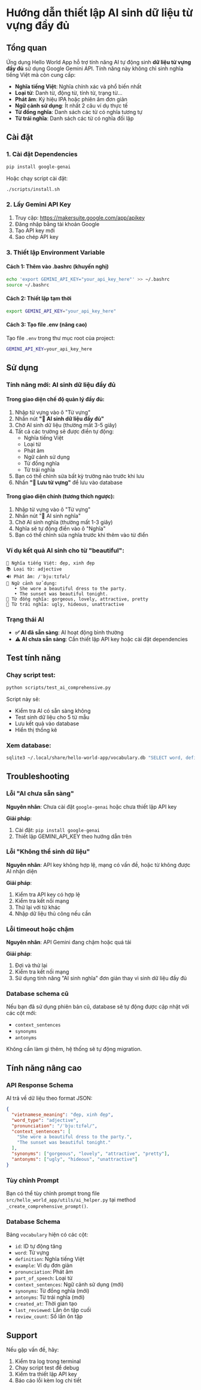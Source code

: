 # Hướng dẫn thiết lập AI sinh dữ liệu từ vựng đầy đủ

## Tổng quan

Ứng dụng Hello World App hỗ trợ tính năng AI tự động sinh **dữ liệu từ vựng đầy đủ** sử dụng Google Gemini API. Tính năng này không chỉ sinh nghĩa tiếng Việt mà còn cung cấp:

- **Nghĩa tiếng Việt**: Nghĩa chính xác và phổ biến nhất
- **Loại từ**: Danh từ, động từ, tính từ, trạng từ...
- **Phát âm**: Ký hiệu IPA hoặc phiên âm đơn giản
- **Ngữ cảnh sử dụng**: Ít nhất 2 câu ví dụ thực tế
- **Từ đồng nghĩa**: Danh sách các từ có nghĩa tương tự
- **Từ trái nghĩa**: Danh sách các từ có nghĩa đối lập

## Cài đặt

### 1. Cài đặt Dependencies

```bash
pip install google-genai
```

Hoặc chạy script cài đặt:

```bash
./scripts/install.sh
```

### 2. Lấy Gemini API Key

1. Truy cập: https://makersuite.google.com/app/apikey
2. Đăng nhập bằng tài khoản Google
3. Tạo API key mới
4. Sao chép API key

### 3. Thiết lập Environment Variable

#### Cách 1: Thêm vào .bashrc (khuyến nghị)

```bash
echo 'export GEMINI_API_KEY="your_api_key_here"' >> ~/.bashrc
source ~/.bashrc
```

#### Cách 2: Thiết lập tạm thời

```bash
export GEMINI_API_KEY="your_api_key_here"
```

#### Cách 3: Tạo file .env (nâng cao)

Tạo file `.env` trong thư mục root của project:

```bash
GEMINI_API_KEY=your_api_key_here
```

## Sử dụng

### Tính năng mới: AI sinh dữ liệu đầy đủ

#### Trong giao diện chế độ quản lý đầy đủ:

1. Nhập từ vựng vào ô "Từ vựng"
2. Nhấn nút **"🤖 AI sinh dữ liệu đầy đủ"**
3. Chờ AI sinh dữ liệu (thường mất 3-5 giây)
4. Tất cả các trường sẽ được điền tự động:
   - Nghĩa tiếng Việt
   - Loại từ
   - Phát âm
   - Ngữ cảnh sử dụng
   - Từ đồng nghĩa
   - Từ trái nghĩa
5. Bạn có thể chỉnh sửa bất kỳ trường nào trước khi lưu
6. Nhấn **"💾 Lưu từ vựng"** để lưu vào database

#### Trong giao diện chính (tương thích ngược):

1. Nhập từ vựng vào ô "Từ vựng"
2. Nhấn nút "🤖 AI sinh nghĩa"
3. Chờ AI sinh nghĩa (thường mất 1-3 giây)
4. Nghĩa sẽ tự động điền vào ô "Nghĩa"
5. Bạn có thể chỉnh sửa nghĩa trước khi thêm vào từ điển

### Ví dụ kết quả AI sinh cho từ "beautiful":

```
📝 Nghĩa tiếng Việt: đẹp, xinh đẹp
📚 Loại từ: adjective
🔊 Phát âm: /ˈbjuːtɪfəl/
💬 Ngữ cảnh sử dụng:
   • She wore a beautiful dress to the party.
   • The sunset was beautiful tonight.
🔄 Từ đồng nghĩa: gorgeous, lovely, attractive, pretty
🔀 Từ trái nghĩa: ugly, hideous, unattractive
```

### Trạng thái AI

- **✅ AI đã sẵn sàng**: AI hoạt động bình thường
- **⚠️ AI chưa sẵn sàng**: Cần thiết lập API key hoặc cài đặt dependencies

## Test tính năng

### Chạy script test:

```bash
python scripts/test_ai_comprehensive.py
```

Script này sẽ:
- Kiểm tra AI có sẵn sàng không
- Test sinh dữ liệu cho 5 từ mẫu
- Lưu kết quả vào database
- Hiển thị thống kê

### Xem database:

```bash
sqlite3 ~/.local/share/hello-world-app/vocabulary.db "SELECT word, definition, synonyms, antonyms FROM vocabulary LIMIT 5;"
```

## Troubleshooting

### Lỗi "AI chưa sẵn sàng"

**Nguyên nhân**: Chưa cài đặt `google-genai` hoặc chưa thiết lập API key

**Giải pháp**:
1. Cài đặt: `pip install google-genai`
2. Thiết lập GEMINI_API_KEY theo hướng dẫn trên

### Lỗi "Không thể sinh dữ liệu"

**Nguyên nhân**: API key không hợp lệ, mạng có vấn đề, hoặc từ không được AI nhận diện

**Giải pháp**:
1. Kiểm tra API key có hợp lệ
2. Kiểm tra kết nối mạng
3. Thử lại với từ khác
4. Nhập dữ liệu thủ công nếu cần

### Lỗi timeout hoặc chậm

**Nguyên nhân**: API Gemini đang chậm hoặc quá tải

**Giải pháp**:
1. Đợi và thử lại
2. Kiểm tra kết nối mạng
3. Sử dụng tính năng "AI sinh nghĩa" đơn giản thay vì sinh dữ liệu đầy đủ

### Database schema cũ

Nếu bạn đã sử dụng phiên bản cũ, database sẽ tự động được cập nhật với các cột mới:
- `context_sentences`
- `synonyms` 
- `antonyms`

Không cần làm gì thêm, hệ thống sẽ tự động migration.

## Tính năng nâng cao

### API Response Schema

AI trả về dữ liệu theo format JSON:

```json
{
  "vietnamese_meaning": "đẹp, xinh đẹp",
  "word_type": "adjective", 
  "pronunciation": "/ˈbjuːtɪfəl/",
  "context_sentences": [
    "She wore a beautiful dress to the party.",
    "The sunset was beautiful tonight."
  ],
  "synonyms": ["gorgeous", "lovely", "attractive", "pretty"],
  "antonyms": ["ugly", "hideous", "unattractive"]
}
```

### Tùy chỉnh Prompt

Bạn có thể tùy chỉnh prompt trong file `src/hello_world_app/utils/ai_helper.py` tại method `_create_comprehensive_prompt()`.

### Database Schema

Bảng `vocabulary` hiện có các cột:

- `id`: ID tự động tăng
- `word`: Từ vựng
- `definition`: Nghĩa tiếng Việt  
- `example`: Ví dụ đơn giản
- `pronunciation`: Phát âm
- `part_of_speech`: Loại từ
- `context_sentences`: Ngữ cảnh sử dụng (mới)
- `synonyms`: Từ đồng nghĩa (mới)
- `antonyms`: Từ trái nghĩa (mới)
- `created_at`: Thời gian tạo
- `last_reviewed`: Lần ôn tập cuối
- `review_count`: Số lần ôn tập

## Support

Nếu gặp vấn đề, hãy:

1. Kiểm tra log trong terminal
2. Chạy script test để debug
3. Kiểm tra thiết lập API key
4. Báo cáo lỗi kèm log chi tiết 